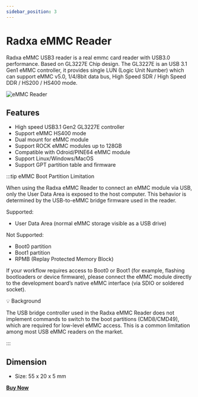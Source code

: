 ```yaml
---
sidebar_position: 3
---
```


# Radxa eMMC Reader

Radxa eMMC USB3 reader is a real emmc card reader with USB3.0 performance. Based on GL3227E Chip design. The GL3227E is an USB 3.1 Gen1 eMMC controller, it provides single LUN (Logic Unit Number) which can support eMMC v5.0, 1/4/8bit data bus, High Speed SDR / High Speed DDR / HS200 / HS400 mode.

![eMMC Reader](/img/accessories/emmc-reader.webp)

## Features

- High speed USB3.1 Gen2 GL3227E controller
- Support eMMC HS400 mode
- Dual mount for eMMC module
- Support ROCK eMMC modules up to 128GB
- Compatible with Odroid/PINE64 eMMC module
- Support Linux/Windows/MacOS
- Support GPT partition table and firmware

:::tip eMMC Boot Partition Limitation

When using the Radxa eMMC Reader to connect an eMMC module via USB, only the User Data Area is exposed to the host computer.
This behavior is determined by the USB-to-eMMC bridge firmware used in the reader.

Supported:

- User Data Area (normal eMMC storage visible as a USB drive)

Not Supported:

- Boot0 partition
- Boot1 partition
- RPMB (Replay Protected Memory Block)

If your workflow requires access to Boot0 or Boot1 (for example, flashing bootloaders or device firmware), please connect the eMMC module directly to the development board’s native eMMC interface (via SDIO or soldered socket).

💡 Background

The USB bridge controller used in the Radxa eMMC Reader does not implement commands to switch to the boot partitions (CMD8/CMD49), which are required for low-level eMMC access. This is a common limitation among most USB eMMC readers on the market.

:::

## Dimension

- Size: 55 x 20 x 5 mm

[**Buy Now**](https://radxa.com/products/accessories/emmc-usb3-reader#buy)
